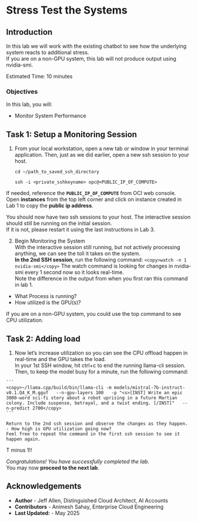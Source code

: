 # Stress Test the Systems

## Introduction

In this lab we will work with the existing chatbot to see how the underlying system reacts to additional stress.  
If you are on a non-GPU system, this lab will not produce output using nvidia-smi. 

Estimated Time: 10 minutes


### Objectives
In this lab, you will:
- Monitor System Performance

## Task 1: Setup a Monitoring Session

1. From your local workstation, open a new tab or window in your terminal application. Then, just as we did earlier, open a new ssh session to your host. 

    ```
    cd ~/path_to_saved_ssh_directory
    
    ```

    ```
    ssh -i <private_sshkeyname> opc@<PUBLIC_IP_OF_COMPUTE>
    ```

 If needed, reference the **```PUBLIC_IP_OF_COMPUTE```** from OCI web console.  
Open **instances** from the top left corner and click on instance created in Lab 1 to copy the **public ip address**.

You should now have two ssh sessions to your host. The interactive session should still be running on the initial session.  
If it is not, please restart it using the last instructions in Lab 3. 

2.  Begin Monitoring the System  
With the interactive session still running, but not actively processing anything, we can see the toll it takes on the system.  
**In the 2nd SSH session**, run the following command:
            ```
            <copy>watch -n 1 nvidia-smi</copy>
            ```
The watch command is looking for changes in nvidia-smi every 1 second now so it looks real-time.  
Note the difference in the output from when you first ran this command in lab 1.  

- What Process is running?
- How utilized is the GPU(s)?  

If you are on a non-GPU system, you could use the top command to see CPU utilization. 

## Task 2: Adding load

1.    Now let’s increase utilization so you can see the CPU offload happen in real-time and the GPU takes the load.  
    In your 1st SSH window, hit ctrl+c to end the running llama-cli session.  
    Then, to keep the model busy for a minute, run the following command:  

    ```
    <copy>~/llama.cpp/build/bin/llama-cli -m models/mistral-7b-instruct-v0.1.Q4_K_M.gguf   --n-gpu-layers 100   -p "<s>[INST] Write an epic 3000-word sci-fi story about a robot uprising in a future Martian colony. Include suspense, betrayal, and a twist ending. [/INST]"   --n-predict 2700</copy>
    ```

    Return to the 2nd ssh session and observe the changes as they happen. 
    - How high is GPU utilization going now?  
    Feel free to repeat the command in the first ssh session to see it happen again.  

T minus 1!!  

*Congratulations! You have successfully completed the lab.*<br/>
You may now **proceed to the next lab**.


## Acknowledgements
* **Author** - Jeff Allen, Distinguished Cloud Architect, AI Accounts
* **Contributors** -  Animesh Sahay, Enterprise Cloud Engineering
* **Last Updated:** - May 2025

